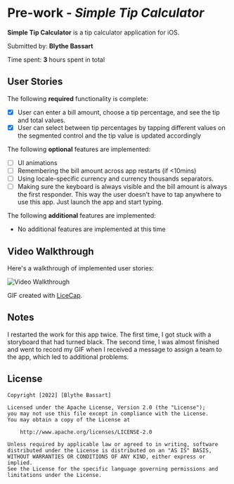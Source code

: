 # Pre-work - *Simple Tip Calculator*

**Simple Tip Calculator** is a tip calculator application for iOS.

Submitted by: **Blythe Bassart**

Time spent: **3** hours spent in total

## User Stories

The following **required** functionality is complete:

* [X] User can enter a bill amount, choose a tip percentage, and see the tip and total values.
* [X] User can select between tip percentages by tapping different values on the segmented control and the tip value is updated accordingly

The following **optional** features are implemented:

* [ ] UI animations
* [ ] Remembering the bill amount across app restarts (if <10mins)
* [ ] Using locale-specific currency and currency thousands separators.
* [ ] Making sure the keyboard is always visible and the bill amount is always the first responder. This way the user doesn't have to tap anywhere to use this app. Just launch the app and start typing.

The following **additional** features are implemented:

- No additional features are implemented at this time

## Video Walkthrough

Here's a walkthrough of implemented user stories:

<img src='https://recordit.co/f1L5Gy5xOE' title='Video Walkthrough' width='' alt='Video Walkthrough' />

GIF created with [LiceCap](http://www.cockos.com/licecap/).

## Notes

I restarted the work for this app twice. The first time, I got stuck with a storyboard that had turned black. The second time, I was almost finished and went to record my GIF when I received a message to assign a team to the app, which led to additional problems.

## License

    Copyright [2022] [Blythe Bassart]

    Licensed under the Apache License, Version 2.0 (the "License");
    you may not use this file except in compliance with the License.
    You may obtain a copy of the License at

        http://www.apache.org/licenses/LICENSE-2.0

    Unless required by applicable law or agreed to in writing, software
    distributed under the License is distributed on an "AS IS" BASIS,
    WITHOUT WARRANTIES OR CONDITIONS OF ANY KIND, either express or implied.
    See the License for the specific language governing permissions and
    limitations under the License.
